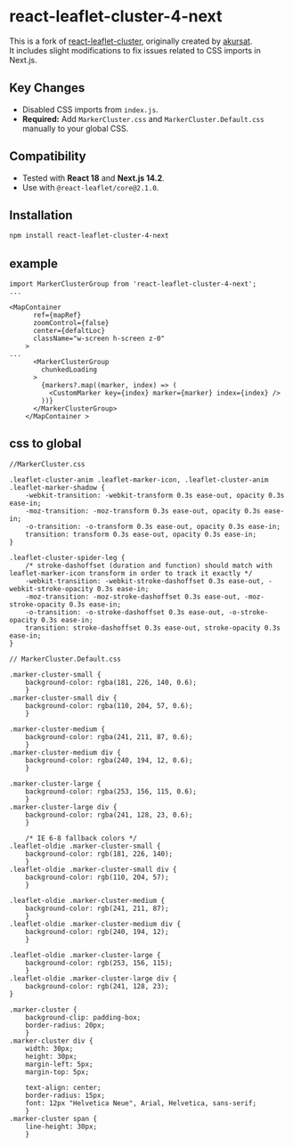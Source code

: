 # react-leaflet-cluster-4-next

This is a fork of [react-leaflet-cluster](https://www.npmjs.com/package/react-leaflet-cluster), originally created by [akursat](https://github.com/akursat/react-leaflet-cluster).  
It includes slight modifications to fix issues related to CSS imports in Next.js.

## Key Changes
- Disabled CSS imports from `index.js`.
- **Required:** Add `MarkerCluster.css` and `MarkerCluster.Default.css` manually to your global CSS.

## Compatibility
- Tested with **React 18** and **Next.js 14.2**.
- Use with `@react-leaflet/core@2.1.0`.

## Installation

```bash
npm install react-leaflet-cluster-4-next
```
## example
```
import MarkerClusterGroup from 'react-leaflet-cluster-4-next';
...

<MapContainer
      ref={mapRef}
      zoomControl={false}
      center={defaltLoc}
      className="w-screen h-screen z-0"
    >
...
      <MarkerClusterGroup
        chunkedLoading
      >
        {markers?.map((marker, index) => (
          <CustomMarker key={index} marker={marker} index={index} />
        ))}
      </MarkerClusterGroup>
    </MapContainer >

```
## css to global
```
//MarkerCluster.css 

.leaflet-cluster-anim .leaflet-marker-icon, .leaflet-cluster-anim .leaflet-marker-shadow {
	-webkit-transition: -webkit-transform 0.3s ease-out, opacity 0.3s ease-in;
	-moz-transition: -moz-transform 0.3s ease-out, opacity 0.3s ease-in;
	-o-transition: -o-transform 0.3s ease-out, opacity 0.3s ease-in;
	transition: transform 0.3s ease-out, opacity 0.3s ease-in;
}

.leaflet-cluster-spider-leg {
	/* stroke-dashoffset (duration and function) should match with leaflet-marker-icon transform in order to track it exactly */
	-webkit-transition: -webkit-stroke-dashoffset 0.3s ease-out, -webkit-stroke-opacity 0.3s ease-in;
	-moz-transition: -moz-stroke-dashoffset 0.3s ease-out, -moz-stroke-opacity 0.3s ease-in;
	-o-transition: -o-stroke-dashoffset 0.3s ease-out, -o-stroke-opacity 0.3s ease-in;
	transition: stroke-dashoffset 0.3s ease-out, stroke-opacity 0.3s ease-in;
}

// MarkerCluster.Default.css

.marker-cluster-small {
	background-color: rgba(181, 226, 140, 0.6);
	}
.marker-cluster-small div {
	background-color: rgba(110, 204, 57, 0.6);
	}

.marker-cluster-medium {
	background-color: rgba(241, 211, 87, 0.6);
	}
.marker-cluster-medium div {
	background-color: rgba(240, 194, 12, 0.6);
	}

.marker-cluster-large {
	background-color: rgba(253, 156, 115, 0.6);
	}
.marker-cluster-large div {
	background-color: rgba(241, 128, 23, 0.6);
	}

	/* IE 6-8 fallback colors */
.leaflet-oldie .marker-cluster-small {
	background-color: rgb(181, 226, 140);
	}
.leaflet-oldie .marker-cluster-small div {
	background-color: rgb(110, 204, 57);
	}

.leaflet-oldie .marker-cluster-medium {
	background-color: rgb(241, 211, 87);
	}
.leaflet-oldie .marker-cluster-medium div {
	background-color: rgb(240, 194, 12);
	}

.leaflet-oldie .marker-cluster-large {
	background-color: rgb(253, 156, 115);
	}
.leaflet-oldie .marker-cluster-large div {
	background-color: rgb(241, 128, 23);
}

.marker-cluster {
	background-clip: padding-box;
	border-radius: 20px;
	}
.marker-cluster div {
	width: 30px;
	height: 30px;
	margin-left: 5px;
	margin-top: 5px;

	text-align: center;
	border-radius: 15px;
	font: 12px "Helvetica Neue", Arial, Helvetica, sans-serif;
	}
.marker-cluster span {
	line-height: 30px;
	}
```
